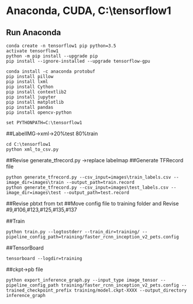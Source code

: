 # Anaconda, CUDA, C:\tensorflow1
## Run Anaconda
~~~
conda create -n tensorflow1 pip python=3.5
activate tensorflow1
python -m pip install --upgrade pip
pip install --ignore-installed --upgrade tensorflow-gpu
~~~
~~~
conda install -c anaconda protobuf
pip install pillow
pip install lxml
pip install Cython
pip install contextlib2
pip install jupyter
pip install matplotlib
pip install pandas
pip install opencv-python

set PYTHONPATH=C:\tensorflow1
~~~


##LabelIMG->xml->20%test 80%train
~~~
cd C:\tensorflow1
python xml_to_csv.py
~~~

##Revise generate_tfrecord.py ->replace labelmap
##Generate TFRecord file
~~~
python generate_tfrecord.py --csv_input=images\train_labels.csv --image_dir=images\train --output_path=train.record
python generate_tfrecord.py --csv_input=images\test_labels.csv --image_dir=images\test --output_path=test.record
~~~

##Revise pbtxt from txt
##Move config file to training folder and Revise #9,#106,#123,#125,#135,#137

##Train
~~~
python train.py --logtostderr --train_dir=training/ --pipeline_config_path=training/faster_rcnn_inception_v2_pets.config
~~~
##TensorBoard
~~~
tensorboard --logdir=training
~~~
##ckpt->pb file
~~~
python export_inference_graph.py --input_type image_tensor --pipeline_config_path training/faster_rcnn_inception_v2_pets.config --trained_checkpoint_prefix training/model.ckpt-XXXX --output_directory inference_graph
~~~
